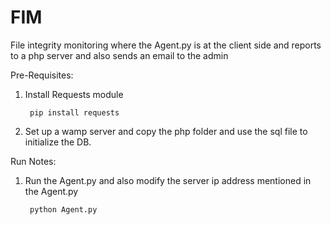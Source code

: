 # FIM
File integrity monitoring where the Agent.py is at the client side and reports to a php server and also sends an email to the admin 

Pre-Requisites:
  1. Install Requests module 
   
          pip install requests
    
  2. Set up a wamp server and copy the php folder and use the sql file to initialize the DB.
  
  Run Notes:
  
  1. Run the Agent.py and also modify the server ip address mentioned in the Agent.py
  
          python Agent.py
